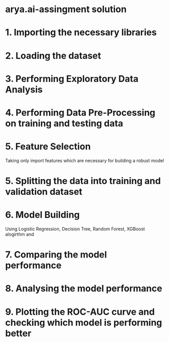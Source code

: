 # arya.ai-assingment solution

# 1. Importing the necessary libraries

# 2. Loading the dataset

# 3. Performing Exploratory Data Analysis 

# 4. Performing Data Pre-Processing on training and testing data

# 5. Feature Selection
Taking only import features which are necessary for building a robust model

# 5. Splitting the data into training and validation dataset

# 6. Model Building
Using Logistic Regression, Decision Tree, Random Forest, XGBoost alogirthm and

# 7. Comparing the model performance

# 8. Analysing the model performance

# 9. Plotting the ROC-AUC curve and checking which model is performing better
